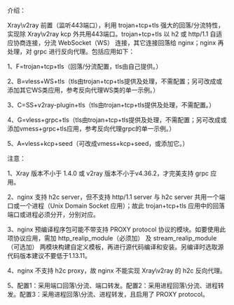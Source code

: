 介绍：

Xray\v2ray 前置（监听443端口），利用 trojan+tcp+tls 强大的回落/分流特性，实现除 Xray\v2ray kcp 外共用443端口。trojan+tcp+tls 以 h2 或 http/1.1 自适应协商连接，分流 WebSocket（WS） 连接，其它连接回落给 nginx；nginx 再处理，对 grpc 进行反向代理。包括应用如下：

1、F=trojan+tcp+tls（回落/分流配置，tls由自己提供。）

2、B=vless+WS+tls（tls由trojan+tcp+tls提供及处理，不需配置；另可改成或添加其它WS类应用，参考反向代理WS类的单一示例。）

3、C=SS+v2ray-plugin+tls（tls由trojan+tcp+tls提供及处理，不需配置。）

4、G=vless+grpc+tls（tls由trojan+tcp+tls提供及处理，不需配置；另可改成或添加vmess+grpc+tls应用，参考反向代理grpc的单一示例。）

5、A=vless+kcp+seed（可改成vmess+kcp+seed，或添加它。）

注意：

1、Xray 版本不小于 1.4.0 或 v2ray 版本不小于v4.36.2，才完美支持 grpc 应用。

2、nginx 支持 h2c server，但不支持 http/1.1 server 与 h2c server 共用一个端口或一个进程（Unix Domain Socket 应用）；故此 trojan+tcp+tls 应用中的回落端口或进程必须分开，分别对应。

3、nginx 预编译程序包可能不带支持 PROXY protocol 协议的模块。如要使用此项协议应用，需加 http_realip_module（必须加） 及 stream_realip_module（可选加） 两模块构建自定义模板，再进行源代码编译和安装。另编译时选取源代码版本建议不要低于1.13.11。

4、nginx 不支持 h2c proxy，故 nginx 不能实现 Xray\v2ray 的 h2c 反向代理。

5、配置1：采用端口回落\分流、端口转发。配置2：采用进程回落\分流、进程转发。配置3：采用进程回落\分流、进程转发，且启用了 PROXY protocol。
